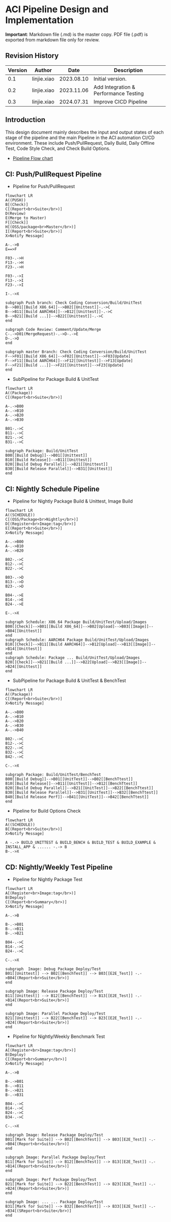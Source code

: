 # ACI Pipeline Design and Implementation

**Important**: Markdown file (.md) is the master copy. PDF file (.pdf) is exported from markdown file only for review.

## Revision History

|Version|Author     |Date      |Description|
|-------|-----------|----------|-----------|
|0.1    |linjie.xiao|2023.08.10|Initial version.|
|0.2    |linjie.xiao|2023.11.06|Add Integration & Performance Testing |
|0.3    |linjie.xiao|2024.07.31|Improve CICD Pipeline |


## Introduction
This design document mainly describes the input and output states of each stage of the pipeline and the main Pipeline in the ACI automation CI/CD environment. These include Push/PullRequest, Daily Build, Daily Offline Test, Code Style Check, and Check Build Options.

- [Pipeline Flow chart](./PipelineACI.html)

## CI: Push/PullRequest Pipeline

- Pipeline for Push/PullRequest


```mermaid
flowchart LR
A((PUSH))
B[(Check)]
C[(Report<br>Suite</br>)]
D(Review)
E(Merge to Master)
F[[Check]]
H[(OSS/package<br>Master</br>)]
I[(Report<br>Suite</br>)]
X>Notify Message]

A-.->B
E==>F

F03-.->H
F13-.->H
F23-.->H

F03-.->I
F13-.->I
F23-.->I

I-.->X

subgraph Push branch: Check Coding Conversion/Build/UnitTest
B-->B01[[Build X86_64]]-->B02[[Unittest]]-.->C
B-->B11[[Build AARCH64]]-->B12[[Unittest]]-.->C
B-->B21[[Build ...]]-->B22[[Unittest]]-.->C
end

subgraph Code Review: Comment/Update/Merge
C-.->D01(MergeRequest)-.->D-.->E
D-.->D
end

subgraph master Branch: Check Coding Conversion/Build/UnitTest
F-->F01[[Build X86_64]]-->F02[[Unittest]]-->F03[Update]
F-->F11[[Build AARCH64]]-->F12[[Unittest]]-->F13[Update]
F-->F21[[Build ...]]-->F22[[Unittest]]-->F23[Update]
end
```

- SubPipeline for Package Build & UnitTest

```mermaid
flowchart LR
A((Package))
C[(Report<br>Suite</br>)]

A-.->B00
A-.->B10
A-.->B20
A-.->B30

B01-.->C
B11-.->C
B21-.->C
B31-.->C

subgraph Package: Build/UnitTest
B00[[Build Debug]]-->B01[[Unittest]]
B10[[Build Release]]-->B11[[Unittest]]
B20[[Build Debug Parallel]]-->B21[[Unittest]]
B30[[Build Release Parallel]]-->B31[[Unittest]]
end
```

## CI: Nightly Schedule Pipeline

- Pipeline for Nightly Package Build & Unittest, Image Build

```mermaid
flowchart LR
A((SCHEDULE))
C[(OSS/Package<br>Nightly</br>)]
D[(Register<br>Image:tag</br>)]
E[(Report<br>Suite</br>)]
X>Notify Message]

A-.->B00
A-.->B10
A-.->B20

B02-.->C
B12-.->C
B22-.->C

B03-.->D
B13-.->D
B23-.->D

B04-.->E
B14-.->E
B24-.->E

E-.->X

subgraph Schedule: X86_64 Package Build/UnitTest/Upload/Images
B00[[Check]]-->B01[[Build X86_64]]-->B02[Upload]-->B03[[Image]]-->B04[[Unittest]]
end
subgraph Schedule: AARCH64 Package Build/UnitTest/Upload/Images
B10[[Check]]-->B11[[Build AARCH64]]-->B12[Upload]-->B13[[Image]]-->B14[[Unittest]]
end
subgraph Schedule: Package ... Build/UnitTest/Upload/Images
B20[[Check]]-->B21[[Build ...]]-->B22[Upload]-->B23[[Image]]-->B24[[Unittest]]
end
```


- SubPipeline for Package Build & UnitTest & BenchTest

```mermaid
flowchart LR
A((Package))
C[(Report<br>Suite</br>)]
X>Notify Message]

A-.->B00
A-.->B10
A-.->B20
A-.->B30
A-.->B40

B02-.->C
B12-.->C
B22-.->C
B32-.->C
B42-.->C

C-.->X

subgraph Package: Build/UnitTest/BenchTest
B00[[Build Debug]]-->B01[[UnitTest]]-->B02[[BenchTtest]]
B10[[Build Release]]-->B11[[UnitTest]]-->B12[[BenchTtest]]
B20[[Build Debug Parallel]]-->B21[[UnitTest]]-->B22[[BenchTtest]]
B30[[Build Release Parallel]]-->B31[[UnitTest]]-->B32[[BenchTtest]]
B40[[Build Release Perf]]-->B41[[UnitTest]]-->B42[[BenchTtest]]
end
```

- Pipeline for Build Options Check

```mermaid
flowchart LR
A((SCHEDULE))
B[(Report<br>Suite</br>)]
X>Notify Message]

A -.-> BUILD_UNITTEST & BUILD_BENCH & BUILD_TEST & BUILD_EXAMPLE & INSTALL_APP & ...... -.-> B
B-.->X
```

## CD: Nightly/Weekly Test Pipeline

- Pipeline for Nightly Package Test

```mermaid
flowchart LR
A[(Register<br>Image:tag</br>)]
B(Deploy)
C[(Report<br>Summary</br>)]
X>Notify Message]

A-.->B

B-.->B01
B-.->B11
B-.->B21

B04-.->C
B14-.->C
B24-.->C

C-.->X

subgraph  Image: Debug Package Deploy/Test
B01[[Unittest]] --> B02[[BenchTest]] --> B03[[E2E_Test]] -.->B04[(Report<br>Suite</br>)]
end

subgraph Image: Release Package Deploy/Test
B11[[Unittest]] --> B12[[BenchTest]] --> B13[[E2E_Test]] -.->B14[(Report<br>Suite</br>)]
end

subgraph Image: Parallel Package Deploy/Test
B21[[Unittest]] --> B22[[BenchTest]] --> B23[[E2E_Test]] -.->B24[(Report<br>Suite</br>)]
end
```

- Pipeline for Nightly/Weekly Benchmark Test

```mermaid
flowchart LR
A[(Register<br>Image:tag</br>)]
B(Deploy)
C[(Report<br>Summary</br>)]
X>Notify Message]

A-.->B

B-.->B01
B-.->B11
B-.->B21
B-.->B31

B04-.->C
B14-.->C
B24-.->C
B34-.->C

C-.->X

subgraph Image: Release Package Deploy/Test
B01[[Mark for Suite]] --> B02[[BenchTest]] --> B03[[E2E_Test]] -.->B04[(Report<br>Suite</br>)]
end

subgraph Image: Parallel Package Deploy/Test
B11[[Mark for Suite]] --> B12[[BenchTest]] --> B13[[E2E_Test]] -.->B14[(Report<br>Suite</br>)]
end

subgraph Image: Perf Package Deploy/Test
B21[[Mark for Suite]] --> B22[[BenchTest]] --> B23[[E2E_Test]] -.->B24[(Report<br>Suite</br>)]
end

subgraph Image: ... ... Package Deploy/Test
B31[[Mark for Suite]] --> B32[[BenchTest]] --> B33[[E2E_Test]] -.->B34[(SReport<br>Suite</br>)]
end
```
